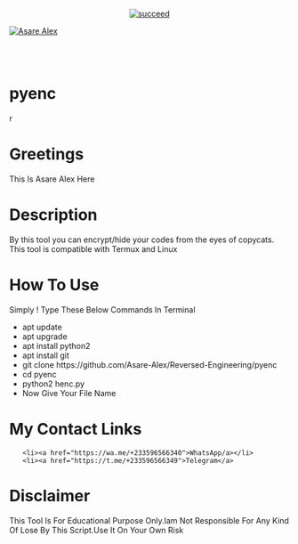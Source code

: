<p align="center">
<a href="#"><img title="succeed" src="https://img.shields.io/badge/deobfuscating-succeed-green?colorB=%23017e40&style=for-the-badge"></a>
</p>
<p align="left">
<a href="https://github.com/Asare-Alex"><img title="Asare Alex" src="https://img.shields.io/badge/By-Asare%20Alex-blue?style=for-the-badge&logo=github"></a>
</p>
<br/><br/>

# pyenc
r<h1>Greetings</h1>
<p>This Is Asare Alex Here</p>
<h1>Description</h1>
<p>By this tool you can encrypt/hide your codes from the eyes of copycats. This tool is compatible with Termux and Linux</p>
<h1>How To Use</h1>
<p>Simply ! Type These Below Commands In Terminal </p>
<ul>
    <li>apt update</li>
    <li>apt upgrade</li>
    <li>apt install python2</li>
    <li>apt install git</li>
    <li>git clone https://github.com/Asare-Alex/Reversed-Engineering/pyenc</li>
    <li>cd pyenc</li>
    <li>python2 henc.py</li>
    <li>Now Give Your File Name</li>
</ul>
<h1>My Contact Links</h1>
<ul>
    
    <li><a href="https://wa.me/+233596566340">WhatsApp/a></li>
    <li><a href="https://t.me/+233596566349">Telegram</a>
</ul>
<h1>Disclaimer</h1>
<p>This Tool Is For Educational Purpose Only.Iam Not Responsible For Any Kind Of Lose By This Script.Use It On Your Own Risk</p>

